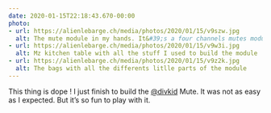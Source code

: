 ```yaml
---
date: 2020-01-15T22:18:43.670-00:00
photo:
- url: https://alienlebarge.ch/media/photos/2020/01/15/v9szw.jpg
  alt: The mute module in my hands. It&#39;s a four channels mutes module.
- url: https://alienlebarge.ch/media/photos/2020/01/15/v9w3i.jpg
  alt: Mz kitchen table with all the stuff I used to build the module
- url: https://alienlebarge.ch/media/photos/2020/01/15/v9z2k.jpg
  alt: The bags with all the differents litlle parts of the module
---
```

This thing is dope !
I just finish to build the [@divkid](https://www.twitter.com/divkid) Mute. It was not as easy as I expected. But it’s so fun to play with it.
